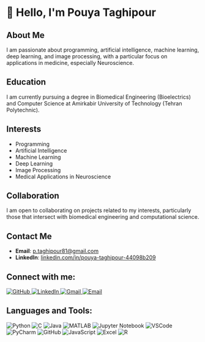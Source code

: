 # 👋 Hello, I'm Pouya Taghipour

## About Me
I am passionate about programming, artificial intelligence, machine learning, deep learning, and image processing, with a particular focus on applications in medicine, especially Neuroscience.

## Education
I am currently pursuing a degree in Biomedical Engineering (Bioelectrics) and Computer Science at Amirkabir University of Technology (Tehran Polytechnic).

## Interests
- Programming
- Artificial Intelligence
- Machine Learning
- Deep Learning
- Image Processing
- Medical Applications in Neuroscience

## Collaboration
I am open to collaborating on projects related to my interests, particularly those that intersect with biomedical engineering and computational science.

## Contact Me
- **Email**: [p.taghipour81@gmail.com](mailto:p.taghipour81@gmail.com)
- **LinkedIn**: [linkedin.com/in/pouya-taghipour-44098b209](https://linkedin.com/in/pouya-taghipour-44098b209)

## Connect with me:
<p align="left">
  <a href="https://github.com/Pouya-Ta" target="_blank">
    <img src="https://img.shields.io/badge/GitHub-181717?style=for-the-badge&logo=github&logoColor=white&labelColor=black&borderRadius=20px" alt="GitHub"/>
  </a>
  <a href="https://www.linkedin.com/in/pouya-taghipour/" target="_blank">
    <img src="https://img.shields.io/badge/LinkedIn-0A66C2?style=for-the-badge&logo=linkedin&logoColor=white&labelColor=black&borderRadius=20px" alt="LinkedIn"/>
  </a>
  <a href="mailto:p.taghipour8@gmail.com" target="_blank">
    <img src="https://img.shields.io/badge/Gmail-D14836?style=for-the-badge&logo=gmail&logoColor=white&labelColor=black&borderRadius=20px" alt="Gmail"/>
  </a>
  <a href="mailto:Pouya_Taghipour@aut.ac.ir" target="_blank">
    <img src="https://img.shields.io/badge/Email-D14836?style=for-the-badge&logo=gmail&logoColor=white&labelColor=black&borderRadius=20px" alt="Email"/>
  </a>
</p>

## Languages and Tools:
<p align="left">
  <img src="https://img.shields.io/badge/Python-3776AB?style=for-the-badge&logo=python&logoColor=white&labelColor=black&borderRadius=20px" alt="Python"/>
  <img src="https://img.shields.io/badge/C-00599C?style=for-the-badge&logo=c&logoColor=white&labelColor=black&borderRadius=20px" alt="C"/>
  <img src="https://img.shields.io/badge/Java-007396?style=for-the-badge&logo=java&logoColor=white&labelColor=black&borderRadius=20px" alt="Java"/>
  <img src="https://img.shields.io/badge/MATLAB-0076A8?style=for-the-badge&logo=mathworks&logoColor=white&labelColor=black&borderRadius=20px" alt="MATLAB"/>
  <img src="https://img.shields.io/badge/Jupyter-F37626?style=for-the-badge&logo=jupyter&logoColor=white&labelColor=black&borderRadius=20px" alt="Jupyter Notebook"/>
  <img src="https://img.shields.io/badge/VS_Code-007ACC?style=for-the-badge&logo=visual-studio-code&logoColor=white&labelColor=black&borderRadius=20px" alt="VSCode"/>
  <img src="https://img.shields.io/badge/PyCharm-000000?style=for-the-badge&logo=pycharm&logoColor=white&labelColor=black&borderRadius=20px" alt="PyCharm"/>
  <img src="https://img.shields.io/badge/GitHub-181717?style=for-the-badge&logo=github&logoColor=white&labelColor=black&borderRadius=20px" alt="GitHub"/>
  <img src="https://img.shields.io/badge/JavaScript-F7DF1E?style=for-the-badge&logo=javascript&logoColor=black&labelColor=black&borderRadius=20px" alt="JavaScript"/>
  <img src="https://img.shields.io/badge/Excel-217346?style=for-the-badge&logo=microsoft-excel&logoColor=white&labelColor=black&borderRadius=20px" alt="Excel"/>
  <img src="https://img.shields.io/badge/R-276DC3?style=for-the-badge&logo=r&logoColor=white&labelColor=black&borderRadius=20px" alt="R"/>
</p>

<!---
Pouya-Ta/Pouya-Ta is a ✨ special ✨ repository because its `README.md` (this file) appears on your GitHub profile.
You can click the Preview link to take a look at your changes.
--->
